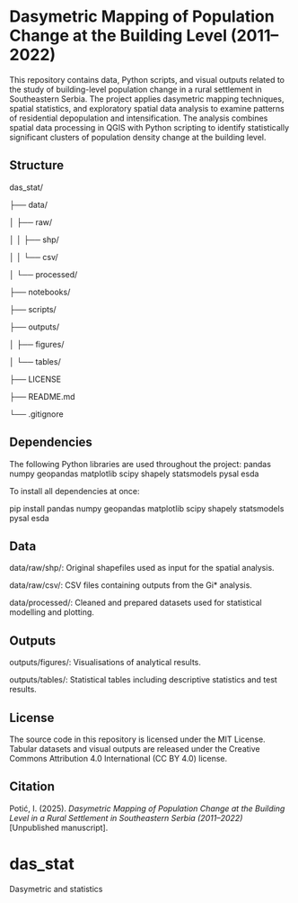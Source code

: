 # Dasymetric Mapping of Population Change at the Building Level (2011–2022)

This repository contains data, Python scripts, and visual outputs related to the study of building-level population change in a rural settlement in Southeastern Serbia. The project applies dasymetric mapping techniques, spatial statistics, and exploratory spatial data analysis to examine patterns of residential depopulation and intensification. The analysis combines spatial data processing in QGIS with Python scripting to identify statistically significant clusters of population density change at the building level.

## Structure

das_stat/

├── data/

│   ├── raw/

│   │   ├── shp/

│   │   └── csv/

│   └── processed/

├── notebooks/

├── scripts/

├── outputs/

│   ├── figures/

│   └── tables/

├── LICENSE

├── README.md

└── .gitignore

## Dependencies
The following Python libraries are used throughout the project:
pandas
numpy
geopandas
matplotlib
scipy
shapely
statsmodels
pysal
esda

To install all dependencies at once:

pip install pandas numpy geopandas matplotlib scipy shapely statsmodels pysal esda

## Data
data/raw/shp/: Original shapefiles used as input for the spatial analysis.

data/raw/csv/: CSV files containing outputs from the Gi* analysis.

data/processed/: Cleaned and prepared datasets used for statistical modelling and plotting.

## Outputs
outputs/figures/: Visualisations of analytical results.

outputs/tables/: Statistical tables including descriptive statistics and test results.

## License
The source code in this repository is licensed under the MIT License.
Tabular datasets and visual outputs are released under the Creative Commons Attribution 4.0 International (CC BY 4.0) license.

## Citation
Potić, I. (2025). *Dasymetric Mapping of Population Change at the Building Level in a Rural Settlement in Southeastern Serbia (2011–2022)* [Unpublished manuscript].

# das_stat
Dasymetric and statistics
